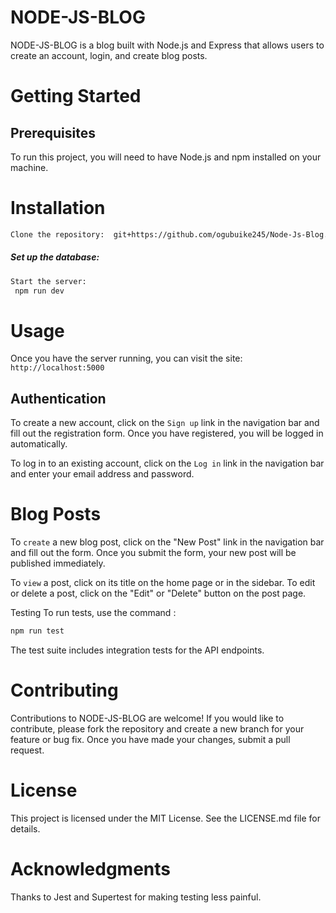 # NODE-JS-BLOG

NODE-JS-BLOG is a blog built with Node.js and Express that allows users to create an account, login, and create blog posts.

# Getting Started

## Prerequisites

To run this project, you will need to have Node.js and npm installed on your machine.

# Installation

```bash
Clone the repository:  git+https://github.com/ogubuike245/Node-Js-Blog.git
```

##### Set up the database:

```bash
Start the server:
 npm run dev
```

# Usage

Once you have the server running, you can visit the site: `http://localhost:5000`

## Authentication

To create a new account, click on the `Sign up` link in the navigation bar and fill out the registration form. Once you have registered, you will be logged in automatically.

To log in to an existing account, click on the `Log in` link in the navigation bar and enter your email address and password.

# Blog Posts

To `create` a new blog post, click on the "New Post" link in the navigation bar and fill out the form. Once you submit the form, your new post will be published immediately.

To `view` a post, click on its title on the home page or in the sidebar. To edit or delete a post, click on the "Edit" or "Delete" button on the post page.

Testing
To run tests, use the command :

```bash
npm run test
```

The test suite includes integration tests for the API endpoints.

# Contributing

Contributions to NODE-JS-BLOG are welcome! If you would like to contribute, please fork the repository and create a new branch for your feature or bug fix. Once you have made your changes, submit a pull request.

# License

This project is licensed under the MIT License. See the LICENSE.md file for details.

# Acknowledgments

Thanks to Jest and Supertest for making testing less painful.
